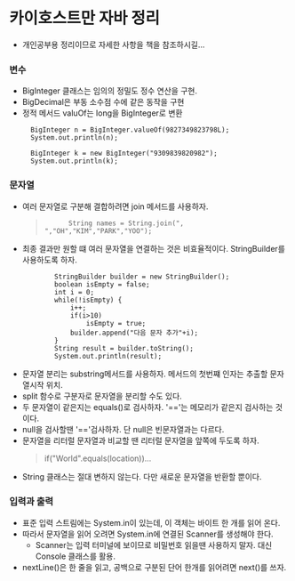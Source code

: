 # 카이호스트만 자바 정리
  - 개인공부용 정리이므로 자세한 사항을 책을 참조하시길...
### 변수
  - BigInteger 클래스는 임의의 정밀도 정수 연산을 구현.
  - BigDecimal은 부동 소수점 수에 같은 동작을 구현
  - 정적 메서드 valuOf는 long을 BigInteger로 변환
    >
          BigInteger n = BigInteger.valueOf(9827349823798L);
          System.out.println(n);
  
          BigInteger k = new BigInteger("9309839820982");
          System.out.println(k);

### 문자열
  - 여러 문자열로 구분해 결합하려면 join 메서드를 사용하자.
    >           String names = String.join(", ","OH","KIM","PARK","YOO");
  - 최종 결과만 원할 떄 여러 문자열을 연결하는 것은 비효율적이다. StringBuilder를 사용하도록 하자. 
    >
                StringBuilder builder = new StringBuilder();
                boolean isEmpty = false;
                int i = 0;
                while(!isEmpty) {
                    i++;
                    if(i>10)
                        isEmpty = true;
                    builder.append("다음 문자 추가"+i);
                }
                String result = builder.toString();
                System.out.println(result);
  - 문자열 분리는 substring메서드를 사용하자. 메서드의 첫번쨰 인자는 추출할 문자열시작 위치. 
  - split 함수로 구분자로 문자열을 분리할 수도 있다. 
  - 두 문자열이 같은지는 equals()로 검사하자. '=='는 메모리가 같은지 검사하는 것이다. 
  - null을 검사할땐 '=='검사하자. 단 null은 빈문자열과는 다르다. 
  - 문자열을 리터럴 문자열과 비교할 땐 리터럴 문자열을 앞쪽에 두도록 하자.
    >   if("World".equals(location))...
  - String 클래스는 절대 변하지 않는다. 다만 새로운 문자열을 반환할 뿐이다. 
  
### 입력과 출력
  - 표준 입력 스트림에는 System.in이 있는데, 이 객체는 바이트 한 개를 읽어 온다. 
  - 따라서 문자열을 읽어 오려면 System.in에 연결된 Scanner를 생성해야 한다. 
    - Scanner는 입력 터미널에 보이므로 비밀번호 읽을땐 사용하지 말자. 대신 Console 클래스를 활용. 
  - nextLine()은 한 줄을 읽고, 공백으로 구분된 단어 한개를 읽어려면 next()를 쓰자. 